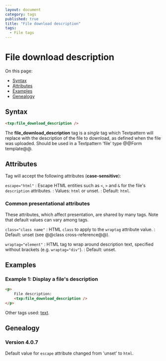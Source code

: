 ```yaml
---
layout: document
category: tags
published: true
title: "File download description"
tags:
  - File tags
---
```


# File download description

On this page:

* [Syntax](#syntax)
* [Attributes](#attributes)
* [Examples](#examples)
* [Genealogy](#genealogy)

## Syntax

~~~ html
<txp:file_download_description />
~~~

The **file_download_description** tag is a *single* tag which Textpattern will replace with the description of the file to download, as defined when the file was uploaded. Should be used in a Textpattern 'file' type @@Form template@@.

## Attributes

Tag will accept the following attributes (**case-sensitive**):

`escape="html"`
: Escape HTML entities such as `<`, `>` and `&` for the file's `description` attributes.
: Values: `html` or unset.
: Default: `html`.

### Common presentational attributes

These attributes, which affect presentation, are shared by many tags. Note that default values can vary among tags.

`class="class name"`
: HTML `class` to apply to the `wraptag` attribute value.
: Default: unset (see @@class cross-reference@@).

`wraptag="element"`
: HTML tag to wrap around description text, specified without brackets (e.g. `wraptag="div"`).
: Default: unset.

## Examples

### Example 1: Display a file's description

~~~ html
<p>
    File description:
    <txp:file_download_description />
</p>
~~~

Other tags used: [text](text).

## Genealogy

### Version 4.0.7

Default value for `escape` attribute changed from 'unset' to `html`.
